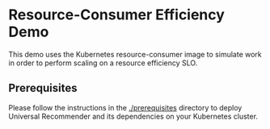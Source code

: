 # Resource-Consumer Efficiency Demo

This demo uses the Kubernetes resource-consumer image to simulate work in order to perform scaling on a resource efficiency SLO.


## Prerequisites

Please follow the instructions in the [./prerequisites](./prerequisites) directory to deploy Universal Recommender and its dependencies on your Kubernetes cluster.
